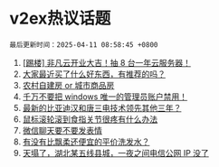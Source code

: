 # v2ex热议话题

`最后更新时间：2025-04-11 08:58:45 +0800`

1. [[踢楼] 非凡云开业大吉！抽 8 台一年云服务器！](https://www.v2ex.com/t/1124374)
1. [大家最近买了什么好东西，有推荐的吗？](https://www.v2ex.com/t/1124376)
1. [农村自建房 or 城市商品房](https://www.v2ex.com/t/1124425)
1. [千万不要把 windows 唯一的管理员账户禁用！](https://www.v2ex.com/t/1124358)
1. [最新的比亚迪汉和唐三电技术领先其他三年？](https://www.v2ex.com/t/1124357)
1. [鼠标滚轮滚到食指关节很疼有什么办法](https://www.v2ex.com/t/1124394)
1. [微信聊天要不要发表情](https://www.v2ex.com/t/1124423)
1. [有没有比飘柔还便宜的平价洗发水？](https://www.v2ex.com/t/1124432)
1. [天塌了，湖北某五线县城，一夜之间电信公网 IP 没了](https://www.v2ex.com/t/1124382)

